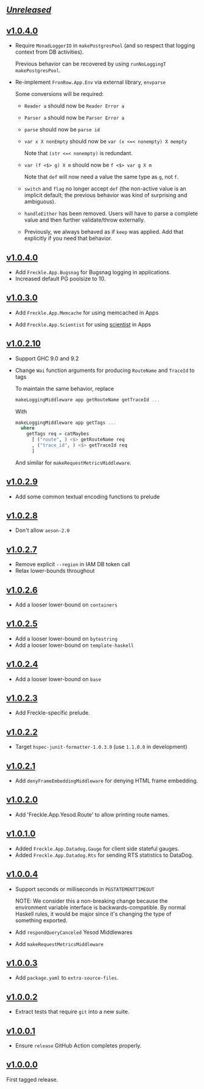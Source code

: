 ## [_Unreleased_](https://github.com/freckle/freckle-app/compare/v1.1.0.0...main)

## [v1.0.4.0](https://github.com/freckle/freckle-app/compare/v1.0.4.0...v1.1.0.0)

- Require `MonadLoggerIO` in `makePostgresPool` (and so respect that  logging
  context from DB activities).

  Previous behavior can be recovered by using `runNoLoggingT makePostgresPool`.

- Re-implement `FronRow.App.Env` via external library, `envparse`

  Some conversions will be required:

  - `Reader a` should now be `Reader Error a`
  - `Parser a` should now be `Parser Error a`
  - `parse` should now be `parse id`
  - `var x X nonEmpty` should now be `var (x <=< nonempty) X mempty`

    Note that `(str <=< nonempty)` is redundant.

  - `var (f <$> g) X m` should now be `f <$> var g X m`

    Note that `def` will now need a value the same type as `g`, not `f`.

  - `switch` and `flag` no longer accept `def` (the non-active value is an
    implicit default; the previous behavior was kind of surprising and
    ambiguous).

  - `handleEither` has been removed. Users will have to parse a complete value
    and then further validate/throw externally.

  - Previously, we always behaved as if `keep` was applied. Add that explicitly
    if you need that behavior.

## [v1.0.4.0](https://github.com/freckle/freckle-app/compare/v1.0.3.0...v1.0.4.0)

- Add `Freckle.App.Bugsnag` for Bugsnag logging in applications.
- Increased default PG poolsize to 10.

## [v1.0.3.0](https://github.com/freckle/freckle-app/compare/v1.0.2.10...v1.0.3.0)

- Add `Freckle.App.Memcache` for using memcached in Apps
- Add `Freckle.App.Scientist` for using [scientist][] in Apps

  [scientist]: https://github.com/freckle/scientist-hs#readme

## [v1.0.2.10](https://github.com/freckle/freckle-app/compare/v1.0.2.9...v1.0.2.10)

- Support GHC 9.0 and 9.2

- Change `Wai` function arguments for producing `RouteName` and `TraceId` to
  tags

  To maintain the same behavior, replace

  ```hs
  makeLoggingMiddleware app getRouteName getTraceId ...
  ```

  With

  ```hs
  makeLoggingMiddleware app getTags ...
    where
      getTags req = catMaybes
        [ ("route", ) <$> getRouteName req
        , ("trace_id", ) <$> getTraceId req
        ]
  ```

  And similar for `makeRequestMetricsMiddleware`.

## [v1.0.2.9](https://github.com/freckle/freckle-app/compare/v1.0.2.8...v1.0.2.9)

- Add some common textual encoding functions to prelude

## [v1.0.2.8](https://github.com/freckle/freckle-app/compare/v1.0.2.7...v1.0.2.8)

- Don't allow `aeson-2.0`

## [v1.0.2.7](https://github.com/freckle/freckle-app/compare/v1.0.2.6...v1.0.2.7)

- Remove explicit `--region` in IAM DB token call
- Relax lower-bounds throughout

## [v1.0.2.6](https://github.com/freckle/freckle-app/compare/v1.0.2.5...v1.0.2.6)

- Add a looser lower-bound on `containers`

## [v1.0.2.5](https://github.com/freckle/freckle-app/compare/v1.0.2.4...v1.0.2.5)

- Add a looser lower-bound on `bytestring`
- Add a looser lower-bound on `template-haskell`

## [v1.0.2.4](https://github.com/freckle/freckle-app/compare/v1.0.2.3...v1.0.2.4)

- Add a looser lower-bound on `base`

## [v1.0.2.3](https://github.com/freckle/freckle-app/compare/v1.0.2.2...v1.0.2.3)

- Add Freckle-specific prelude.

## [v1.0.2.2](https://github.com/freckle/freckle-app/compare/v1.0.2.1...v1.0.2.2)

- Target `hspec-junit-formatter-1.0.3.0` (use `1.1.0.0` in development)

## [v1.0.2.1](https://github.com/freckle/freckle-app/compare/v1.0.2.0...v1.0.2.1)

- Add `denyFrameEmbeddingMiddleware` for denying HTML frame embedding.

## [v1.0.2.0](https://github.com/freckle/freckle-app/compare/v1.0.1.0...v1.0.2.0)

- Add 'Freckle.App.Yesod.Route' to allow printing route names.

## [v1.0.1.0](https://github.com/freckle/freckle-app/compare/v1.0.0.4...v1.0.1.0)

- Added `Freckle.App.Datadog.Gauge` for client side stateful gauges.
- Added `Freckle.App.Datadog.Rts` for sending RTS statistics to DataDog.

## [v1.0.0.4](https://github.com/freckle/freckle-app/compare/v1.0.0.3...v1.0.0.4)

- Support seconds or milliseconds in `PGSTATEMENTTIMEOUT`

  NOTE: We consider this a non-breaking change because the environment variable
  interface is backwards-compatible. By normal Haskell rules, it would be major
  since it's changing the type of something exported.

- Add `respondQueryCanceled` Yesod Middlewares

- Add `makeRequestMetricsMiddleware`

## [v1.0.0.3](https://github.com/freckle/freckle-app/compare/v1.0.0.2...v1.0.0.3)

- Add `package.yaml` to `extra-source-files`.

## [v1.0.0.2](https://github.com/freckle/freckle-app/compare/v1.0.0.1...v1.0.0.2)

- Extract tests that require `git` into a new suite.

## [v1.0.0.1](https://github.com/freckle/freckle-app/compare/v1.0.0.0...v1.0.0.1)

- Ensure `release` GitHub Action completes properly.

## [v1.0.0.0](https://github.com/freckle/freckle-app/tree/v1.0.0.0)

First tagged release.
